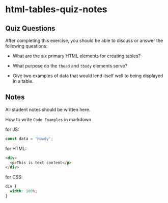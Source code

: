 # html-tables-quiz-notes

## Quiz Questions

After completing this exercise, you should be able to discuss or answer the following questions:

- What are the six primary HTML elements for creating tables?

- What purpose do the `thead` and `tbody` elements serve?

- Give two examples of data that would lend itself well to being displayed in a table.

## Notes

All student notes should be written here.

How to write `Code Examples` in markdown

for JS:

```javascript
const data = 'Howdy';
```

for HTML:

```html
<div>
  <p>This is text content</p>
</div>
```

for CSS:

```css
div {
  width: 100%;
}
```
